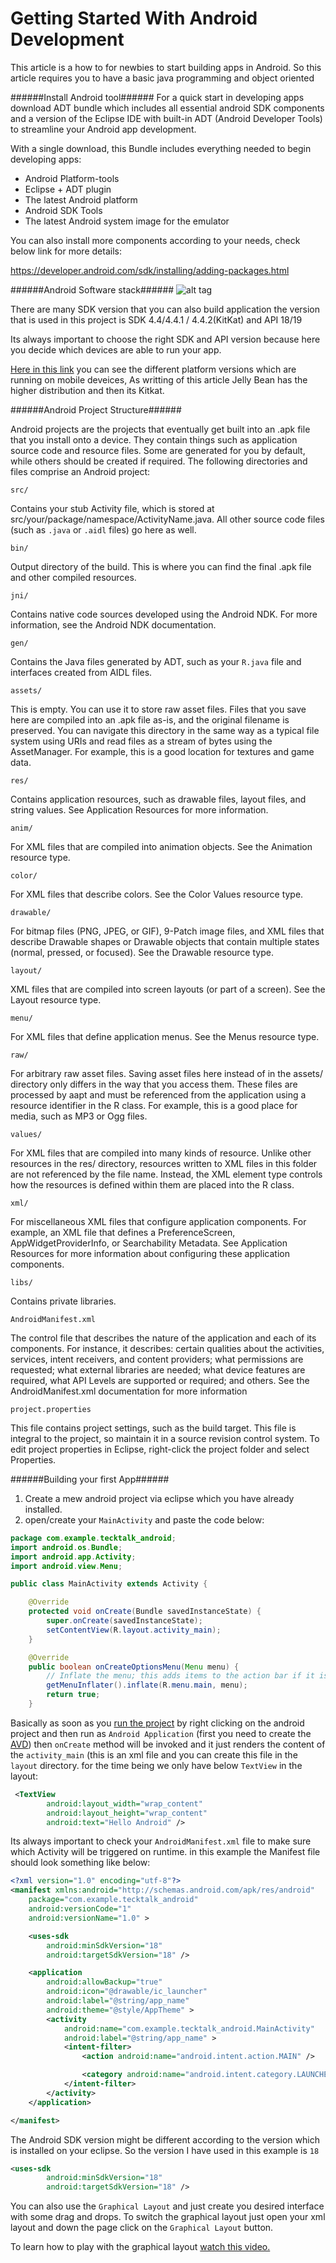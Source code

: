 Getting Started With Android Development
===========================
This article is a how to for newbies to start building apps in Android. So this article requires you to have a basic java programming and object oriented

######Install Android tool######
For a quick start in developing apps download ADT bundle which includes all essential android SDK components and a version of the Eclipse IDE with built-in ADT (Android Developer Tools) to streamline your Android app development.


With a single download, this Bundle includes everything needed to begin developing apps:


* Android Platform-tools
* Eclipse + ADT plugin
* The latest Android platform
* Android SDK Tools
* The latest Android system image for the emulator

You can also install more components according to your needs, check below link for more details:

https://developer.android.com/sdk/installing/adding-packages.html



######Android Software stack######
![alt tag](http://www.vogella.com/tutorials/Android/images/xandroidsoftwarelayer10.png.pagespeed.ic.cqHvO0-Uh9.png)

There are many SDK version that you can also build application the version that is used in this project is SDK 4.4/4.4.1 / 4.4.2(KitKat) and API 18/19

Its always important to choose the right SDK and API version because here you decide which devices are able to run your app.

[Here in this link](https://developer.android.com/about/dashboards/index.html) you can see the different platform versions which are running on mobile deveices, As writting of this article Jelly Bean has the higher distribution and then its Kitkat.

######Android Project Structure######

Android projects are the projects that eventually get built into an .apk file that you install onto a device. They contain things such as application source code and resource files. Some are generated for you by default, while others should be created if required. The following directories and files comprise an Android project:

`src/`

Contains your stub Activity file, which is stored at src/your/package/namespace/ActivityName.java. All other source code files (such as `.java` or `.aidl` files) go here as well.

`bin/`

Output directory of the build. This is where you can find the final .apk file and other compiled resources.

`jni/`

Contains native code sources developed using the Android NDK. For more information, see the Android NDK documentation.

`gen/`

Contains the Java files generated by ADT, such as your `R.java` file and interfaces created from AIDL files.

`assets/`

This is empty. You can use it to store raw asset files. Files that you save here are compiled into an .apk file as-is, and the original filename is preserved. You can navigate this directory in the same way as a typical file system using URIs and read files as a stream of bytes using the AssetManager. For example, this is a good location for textures and game data.

`res/`

Contains application resources, such as drawable files, layout files, and string values. See Application Resources for more information.

`anim/`

For XML files that are compiled into animation objects. See the Animation resource type.

`color/`

For XML files that describe colors. See the Color Values resource type.

`drawable/`

For bitmap files (PNG, JPEG, or GIF), 9-Patch image files, and XML files that describe Drawable shapes or Drawable objects that contain multiple states (normal, pressed, or focused). See the Drawable resource type.

`layout/`

XML files that are compiled into screen layouts (or part of a screen). See the Layout resource type.

`menu/`

For XML files that define application menus. See the Menus resource type.

`raw/`

For arbitrary raw asset files. Saving asset files here instead of in the assets/ directory only differs in the way that you access them. These files are processed by aapt and must be referenced from the application using a resource identifier in the R class. For example, this is a good place for media, such as MP3 or Ogg files.

`values/`

For XML files that are compiled into many kinds of resource. Unlike other resources in the res/ directory, resources written to XML files in this folder are not referenced by the file name. Instead, the XML element type controls how the resources is defined within them are placed into the R class.

`xml/`

For miscellaneous XML files that configure application components. For example, an XML file that defines a PreferenceScreen, AppWidgetProviderInfo, or Searchability Metadata. See Application Resources for more information about configuring these application components.

`libs/`

Contains private libraries.

`AndroidManifest.xml`

The control file that describes the nature of the application and each of its components. For instance, it describes: certain qualities about the activities, services, intent receivers, and content providers; what permissions are requested; what external libraries are needed; what device features are required, what API Levels are supported or required; and others. See the AndroidManifest.xml documentation for more information

`project.properties`

This file contains project settings, such as the build target. This file is integral to the project, so maintain it in a source revision control system. To edit project properties in Eclipse, right-click the project folder and select Properties.


######Building your first App######
1. Create a mew android project via eclipse which you have already installed.
2. open/create your `MainActivity` and paste the code below:


```java
package com.example.tecktalk_android;
import android.os.Bundle;
import android.app.Activity;
import android.view.Menu;

public class MainActivity extends Activity {

	@Override
	protected void onCreate(Bundle savedInstanceState) {
		super.onCreate(savedInstanceState);
		setContentView(R.layout.activity_main);
	}

	@Override
	public boolean onCreateOptionsMenu(Menu menu) {
		// Inflate the menu; this adds items to the action bar if it is present.
		getMenuInflater().inflate(R.menu.main, menu);
		return true;
	}
```
Basically as soon as you [run the project](http://developer.android.com/tools/building/building-eclipse.html#RunningOnEmulatorEclipse) by right clicking on the android project and then run as `Android Application` (first you need to create the [AVD](http://developer.android.com/tools/devices/managing-avds.html)) then `onCreate` method will be invoked and it just renders the content of the `activity_main` (this is an xml file and you can create this file in the `layout` directory.
for the time being we only have below `TextView` in the layout:

```xml
 <TextView
        android:layout_width="wrap_content"
        android:layout_height="wrap_content"
        android:text="Hello Android" />
  ```
Its always important to check your `AndroidManifest.xml` file to make sure which Activity will be triggered on runtime.
in this example the Manifest file should look something like below:
```xml
<?xml version="1.0" encoding="utf-8"?>
<manifest xmlns:android="http://schemas.android.com/apk/res/android"
    package="com.example.tecktalk_android"
    android:versionCode="1"
    android:versionName="1.0" >

    <uses-sdk
        android:minSdkVersion="18"
        android:targetSdkVersion="18" />

    <application
        android:allowBackup="true"
        android:icon="@drawable/ic_launcher"
        android:label="@string/app_name"
        android:theme="@style/AppTheme" >
        <activity
            android:name="com.example.tecktalk_android.MainActivity"
            android:label="@string/app_name" >
            <intent-filter>
                <action android:name="android.intent.action.MAIN" />

                <category android:name="android.intent.category.LAUNCHER" />
            </intent-filter>
        </activity>
    </application>

</manifest>

```
The Android SDK version might be different according to the version which is installed on your eclipse. So the version I have used in this example is `18`
```xml
<uses-sdk
        android:minSdkVersion="18"
        android:targetSdkVersion="18" />
```

You can also use the `Graphical Layout` and just create you desired interface with some drag and drops. To switch the graphical layout just open your xml layout and down the page click on the `Graphical Layout` button.

To learn how to play with the graphical layout [watch this video.](https://www.youtube.com/watch?v=ijGVngb5vj4)
